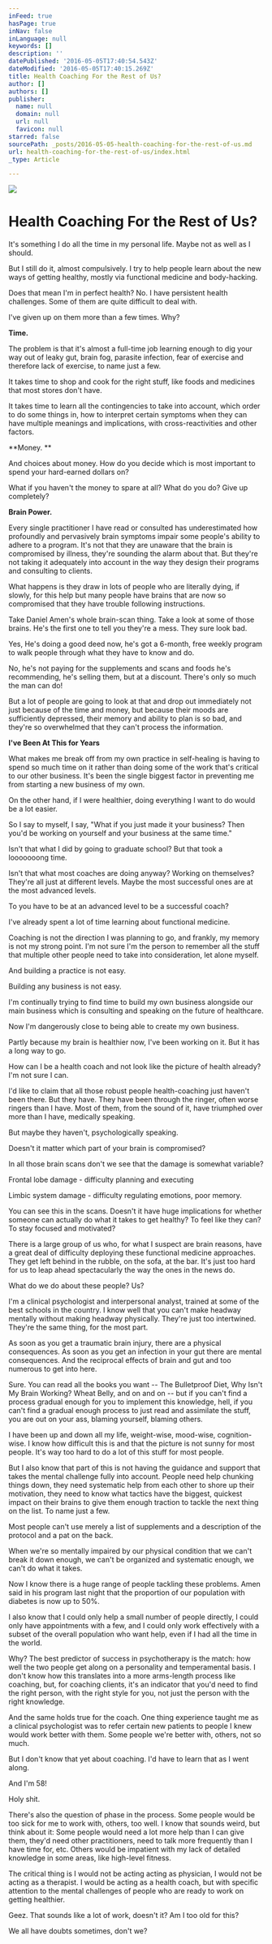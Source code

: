 ```yaml
---
inFeed: true
hasPage: true
inNav: false
inLanguage: null
keywords: []
description: ''
datePublished: '2016-05-05T17:40:54.543Z'
dateModified: '2016-05-05T17:40:15.269Z'
title: Health Coaching For the Rest of Us?
author: []
authors: []
publisher:
  name: null
  domain: null
  url: null
  favicon: null
starred: false
sourcePath: _posts/2016-05-05-health-coaching-for-the-rest-of-us.md
url: health-coaching-for-the-rest-of-us/index.html
_type: Article

---
```

![](https://the-grid-user-content.s3-us-west-2.amazonaws.com/ad2bc208-28cd-495c-b111-4194cf6e9dea.jpg)

# Health Coaching For the Rest of Us?

It's something I do all the time in my personal life. Maybe not as well as I should.

But I still do it, almost compulsively. I try to help people learn about the new ways of getting healthy, mostly via functional medicine and body-hacking.

Does that mean I'm in perfect health? No. I have persistent health challenges. Some of them are quite difficult to deal with.

I've given up on them more than a few times. Why?

**Time.**

The problem is that it's almost a full-time job learning enough to dig your way out of leaky gut, brain fog, parasite infection, fear of exercise and therefore lack of exercise, to name just a few.   

It takes time to shop and cook for the right stuff, like foods and medicines that most stores don't have.

It takes time to learn all the contingencies to take into account, which order to do some things in, how to interpret certain symptoms when they can have multiple meanings and implications, with cross-reactivities and other factors.

**Money. **

And choices about money. How do you decide which is most important to spend your hard-earned dollars on? 

What if you haven't the money to spare at all? What do you do? Give up completely?

**Brain Power.**

Every single practitioner I have read or consulted has underestimated how profoundly and pervasively brain symptoms impair some people's ability to adhere to a program. It's not that they are unaware that the brain is compromised by illness, they're sounding the alarm about that. But they're not taking it adequately into account in the way they design their programs and consulting to clients.

What happens is they draw in lots of people who are literally dying, if slowly, for this help but many people have brains that are now so compromised that they have trouble following instructions.

Take Daniel Amen's whole brain-scan thing. Take a look at some of those brains. He's the first one to tell you they're a mess. They sure look bad.

Yes, He's doing a good deed now, he's got a 6-month, free weekly program to walk people through what they have to know and do. 

No, he's not paying for the supplements and scans and foods he's recommending, he's selling them, but at a discount. There's only so much the man can do!

But a lot of people are going to look at that and drop out immediately not just because of the time and money, but because their moods are sufficiently depressed, their memory and ability to plan is so bad, and they're so overwhelmed that they can't process the information.

**I've Been At This for Years**

What makes me break off from my own practice in self-healing is having to spend so much time on it rather than doing some of the work that's critical to our other business. It's been the single biggest factor in preventing me from starting a new business of my own.

On the other hand, if I were healthier, doing everything I want to do would be a lot easier.

So I say to myself, I say, "What if you just made it your business? Then you'd be working on yourself and your business at the same time."

Isn't that what I did by going to graduate school? But that took a looooooong time.

Isn't that what most coaches are doing anyway? Working on themselves? They're all just at different levels. Maybe the most successful ones are at the most advanced levels.

To you have to be at an advanced level to be a successful coach?

I've already spent a lot of time learning about functional medicine.

Coaching is not the direction I was planning to go, and frankly, my memory is not my strong point. I'm not sure I'm the person to remember all the stuff that multiple other people need to take into consideration, let alone myself.

And building a practice is not easy.

Building any business is not easy.

I'm continually trying to find time to build my own business alongside our main business which is consulting and speaking on the future of healthcare.

Now I'm dangerously close to being able to create my own business.

Partly because my brain is healthier now, I've been working on it. But it has a long way to go.

How can I be a health coach and not look like the picture of health already? I'm not sure I can.

I'd like to claim that all those robust people health-coaching just haven't been there. But they have. They have been through the ringer, often worse ringers than I have. Most of them, from the sound of it, have triumphed over more than I have, medically speaking.

But maybe they haven't, psychologically speaking.

Doesn't it matter which part of your brain is compromised?

In all those brain scans don't we see that the damage is somewhat variable? 

Frontal lobe damage - difficulty planning and executing

Limbic system damage - difficulty regulating emotions, poor memory.

You can see this in the scans. Doesn't it have huge implications for whether someone can actually do what it takes to get healthy? To feel like they can? To stay focused and motivated?

There is a large group of us who, for what I suspect are brain reasons, have a great deal of difficulty deploying these functional medicine approaches. They get left behind in the rubble, on the sofa, at the bar. It's just too hard for us to leap ahead spectacularly the way the ones in the news do.

What do we do about these people? Us?

I'm a clinical psychologist and interpersonal analyst, trained at some of the best schools in the country. I know well that you can't make headway mentally without making headway physically. They're just too intertwined. They're the same thing, for the most part.

As soon as you get a traumatic brain injury, there are a physical consequences. As soon as you get an infection in your gut there are mental consequences. And the reciprocal effects of brain and gut and too numerous to get into here.

Sure. You can read all the books you want -- The Bulletproof Diet, Why Isn't My Brain Working? Wheat Belly, and on and on -- but if you can't find a process gradual enough for you to implement this knowledge, hell, if you can't find a gradual enough process to just read and assimilate the stuff, you are out on your ass, blaming yourself, blaming others.

I have been up and down all my life, weight-wise, mood-wise, cognition-wise. I know how difficult this is and that the picture is not sunny for most people. It's way too hard to do a lot of this stuff for most people.

But I also know that part of this is not having the guidance and support that takes the mental challenge fully into account. People need help chunking things down, they need systematic help from each other to shore up their motivation, they need to know what tactics have the biggest, quickest impact on their brains to give them enough traction to tackle the next thing on the list. To name just a few.

Most people can't use merely a list of supplements and a description of the protocol and a pat on the back.

When we're so mentally impaired by our physical condition that we can't break it down enough, we can't be organized and systematic enough, we can't do what it takes.

Now I know there is a huge range of people tackling these problems. Amen said in his program last night that the proportion of our population with diabetes is now up to 50%.

I also know that I could only help a small number of people directly, I could only have appointments with a few, and I could only work effectively with a subset of the overall population who want help, even if I had all the time in the world.

Why? The best predictor of success in psychotherapy is the match: how well the two people get along on a personality and temperamental basis. I don't know how this translates into a more arms-length process like coaching, but, for coaching clients, it's an indicator that you'd need to find the right person, with the right style for you, not just the person with the right knowledge.

And the same holds true for the coach. One thing experience taught me as a clinical psychologist was to refer certain new patients to people I knew would work better with them. Some people we're better with, others, not so much.

But I don't know that yet about coaching. I'd have to learn that as I went along.

And I'm 58!

Holy shit.

There's also the question of phase in the process. Some people would be too sick for me to work with, others, too well. I know that sounds weird, but think about it: Some people would need a lot more help than I can give them, they'd need other practitioners, need to talk more frequently than I have time for, etc. Others would be impatient with my lack of detailed knowledge in some areas, like high-level fitness.

The critical thing is I would not be acting acting as physician, I would not be acting as a therapist. I would be acting as a health coach, but with specific attention to the mental challenges of people who are ready to work on getting healthier. 

Geez. That sounds like a lot of work, doesn't it? Am I too old for this?

We all have doubts sometimes, don't we?